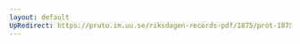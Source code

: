 ```yaml
---
layout: default
UpRedirect: https://pruto.im.uu.se/riksdagen-records-pdf/1875/prot-1875--fk--018.pdf
---
```

